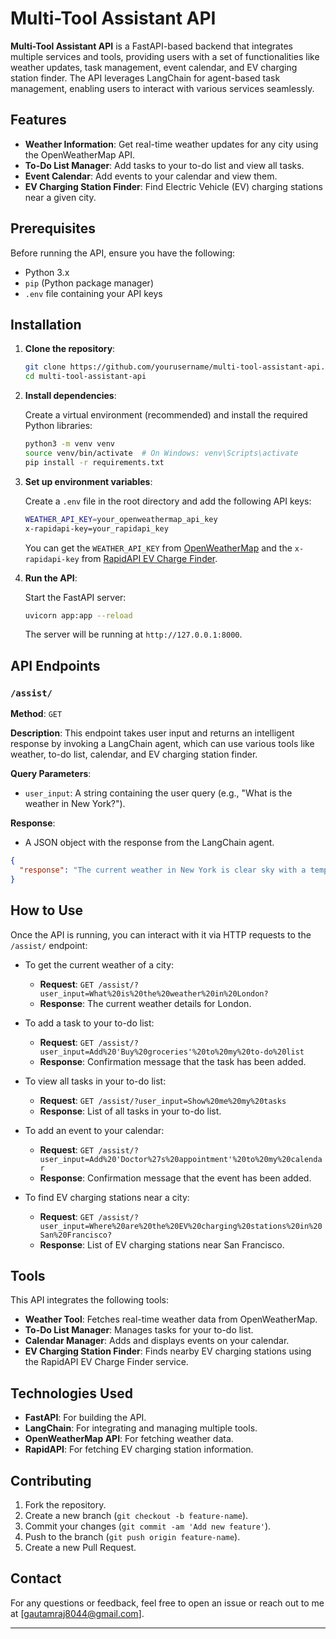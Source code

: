 # Multi-Tool Assistant API

**Multi-Tool Assistant API** is a FastAPI-based backend that integrates multiple services and tools, providing users with a set of functionalities like weather updates, task management, event calendar, and EV charging station finder. The API leverages LangChain for agent-based task management, enabling users to interact with various services seamlessly.

## Features

- **Weather Information**: Get real-time weather updates for any city using the OpenWeatherMap API.
- **To-Do List Manager**: Add tasks to your to-do list and view all tasks.
- **Event Calendar**: Add events to your calendar and view them.
- **EV Charging Station Finder**: Find Electric Vehicle (EV) charging stations near a given city.

## Prerequisites

Before running the API, ensure you have the following:

- Python 3.x
- `pip` (Python package manager)
- `.env` file containing your API keys

## Installation

1. **Clone the repository**:

   ```bash
   git clone https://github.com/yourusername/multi-tool-assistant-api.git
   cd multi-tool-assistant-api
   ```

2. **Install dependencies**:

   Create a virtual environment (recommended) and install the required Python libraries:

   ```bash
   python3 -m venv venv
   source venv/bin/activate  # On Windows: venv\Scripts\activate
   pip install -r requirements.txt
   ```

3. **Set up environment variables**:

   Create a `.env` file in the root directory and add the following API keys:

   ```bash
   WEATHER_API_KEY=your_openweathermap_api_key
   x-rapidapi-key=your_rapidapi_key
   ```

   You can get the `WEATHER_API_KEY` from [OpenWeatherMap](https://openweathermap.org/api) and the `x-rapidapi-key` from [RapidAPI EV Charge Finder](https://rapidapi.com/).

4. **Run the API**:

   Start the FastAPI server:

   ```bash
   uvicorn app:app --reload
   ```

   The server will be running at `http://127.0.0.1:8000`.

## API Endpoints

### `/assist/`

**Method**: `GET`

**Description**: This endpoint takes user input and returns an intelligent response by invoking a LangChain agent, which can use various tools like weather, to-do list, calendar, and EV charging station finder.

**Query Parameters**:

- `user_input`: A string containing the user query (e.g., "What is the weather in New York?").

**Response**:

- A JSON object with the response from the LangChain agent.

```json
{
  "response": "The current weather in New York is clear sky with a temperature of 25°C."
}
```

## How to Use

Once the API is running, you can interact with it via HTTP requests to the `/assist/` endpoint:

- To get the current weather of a city:
  - **Request**: `GET /assist/?user_input=What%20is%20the%20weather%20in%20London?`
  - **Response**: The current weather details for London.

- To add a task to your to-do list:
  - **Request**: `GET /assist/?user_input=Add%20'Buy%20groceries'%20to%20my%20to-do%20list`
  - **Response**: Confirmation message that the task has been added.

- To view all tasks in your to-do list:
  - **Request**: `GET /assist/?user_input=Show%20me%20my%20tasks`
  - **Response**: List of all tasks in your to-do list.

- To add an event to your calendar:
  - **Request**: `GET /assist/?user_input=Add%20'Doctor%27s%20appointment'%20to%20my%20calendar`
  - **Response**: Confirmation message that the event has been added.

- To find EV charging stations near a city:
  - **Request**: `GET /assist/?user_input=Where%20are%20the%20EV%20charging%20stations%20in%20San%20Francisco?`
  - **Response**: List of EV charging stations near San Francisco.

## Tools

This API integrates the following tools:

- **Weather Tool**: Fetches real-time weather data from OpenWeatherMap.
- **To-Do List Manager**: Manages tasks for your to-do list.
- **Calendar Manager**: Adds and displays events on your calendar.
- **EV Charging Station Finder**: Finds nearby EV charging stations using the RapidAPI EV Charge Finder service.

## Technologies Used

- **FastAPI**: For building the API.
- **LangChain**: For integrating and managing multiple tools.
- **OpenWeatherMap API**: For fetching weather data.
- **RapidAPI**: For fetching EV charging station information.

## Contributing

1. Fork the repository.
2. Create a new branch (`git checkout -b feature-name`).
3. Commit your changes (`git commit -am 'Add new feature'`).
4. Push to the branch (`git push origin feature-name`).
5. Create a new Pull Request.

## Contact

For any questions or feedback, feel free to open an issue or reach out to me at [gautamraj8044@gmail.com].

---